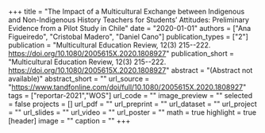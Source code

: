 +++
title = "The Impact of a Multicultural Exchange between Indigenous and Non-Indigenous History Teachers for Students’ Attitudes: Preliminary Evidence from a Pilot Study in Chile"
date = "2020-01-01"
authors = ["Ana Figueiredo", "Cristobal Madero", "Daniel Cano"]
publication_types = ["2"]
publication = "Multicultural Education Review, 12(3) 215--222. https://doi.org/10.1080/2005615X.2020.1808927"
publication_short = "Multicultural Education Review, 12(3) 215--222. https://doi.org/10.1080/2005615X.2020.1808927"
abstract = "(Abstract not available)"
abstract_short = ""
url_source = "https://www.tandfonline.com/doi/full/10.1080/2005615X.2020.1808927"
tags = ["reportar-2021","WOS"]
url_code = ""
image_preview = ""
selected = false
projects = []
url_pdf = ""
url_preprint = ""
url_dataset = ""
url_project = ""
url_slides = ""
url_video = ""
url_poster = ""
math = true
highlight = true
[header]
image = ""
caption = ""
+++
